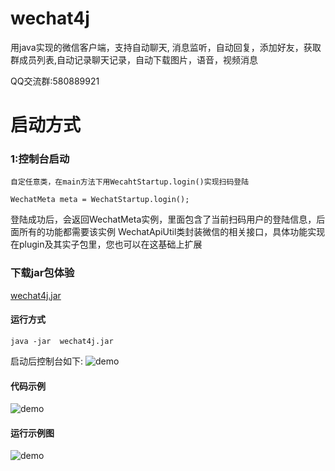 # wechat4j
用java实现的微信客户端，支持自动聊天, 消息监听，自动回复，添加好友，获取群成员列表,自动记录聊天记录，自动下载图片，语音，视频消息

QQ交流群:580889921


# 启动方式
###  1:控制台启动
    自定任意类，在main方法下用WecahtStartup.login()实现扫码登陆
```
WechatMeta meta = WechatStartup.login();	
```
登陆成功后，会返回WechatMeta实例，里面包含了当前扫码用户的登陆信息，后面所有的功能都需要该实例
WechatApiUtil类封装微信的相关接口，具体功能实现在plugin及其实子包里，您也可以在这基础上扩展



### 下载jar包体验
[wechat4j.jar](https://github.com/hexiangtao/wechat4j/blob/master/assert/wechat4j.jar)

####  运行方式
````
java -jar  wechat4j.jar
````


启动后控制台如下:
![demo](https://github.com/hexiangtao/wechat4j/blob/master/assert/console1.png)


#### 代码示例
![demo](https://github.com/hexiangtao/wechat4j/blob/master/assert/code0.png)



#### 运行示例图
![demo](https://github.com/hexiangtao/wechat4j/blob/master/assert/demo1.png)





